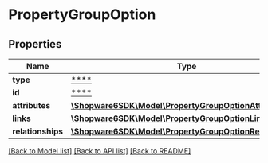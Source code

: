 # PropertyGroupOption

## Properties
Name | Type | Description | Notes
------------ | ------------- | ------------- | -------------
**type** | [****](.md) |  | [optional] 
**id** | [****](.md) |  | [optional] 
**attributes** | [**\Shopware6SDK\Model\PropertyGroupOptionAttributes**](PropertyGroupOptionAttributes.md) |  | [optional] 
**links** | [**\Shopware6SDK\Model\PropertyGroupOptionLinks**](PropertyGroupOptionLinks.md) |  | [optional] 
**relationships** | [**\Shopware6SDK\Model\PropertyGroupOptionRelationships**](PropertyGroupOptionRelationships.md) |  | [optional] 

[[Back to Model list]](../../README.md#documentation-for-models) [[Back to API list]](../../README.md#documentation-for-api-endpoints) [[Back to README]](../../README.md)


